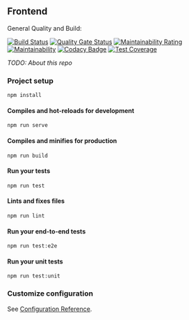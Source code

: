 ## Frontend

General Quality and Build:

[![Build Status](https://travis-ci.com/MartinHeinz/blog-frontend.svg?branch=master)](https://travis-ci.com/MartinHeinz/blog-frontend)
[![Quality Gate Status](https://sonarcloud.io/api/project_badges/measure?project=MartinHeinz_blog-frontend&metric=alert_status)](https://sonarcloud.io/dashboard?id=MartinHeinz_blog-frontend)
[![Maintainability Rating](https://sonarcloud.io/api/project_badges/measure?project=MartinHeinz_blog-frontend&metric=sqale_rating)](https://sonarcloud.io/dashboard?id=MartinHeinz_blog-frontend)
[![Maintainability](https://api.codeclimate.com/v1/badges/75a6e6323821fcece3ec/maintainability)](https://codeclimate.com/github/MartinHeinz/blog-frontend/maintainability)
[![Codacy Badge](https://api.codacy.com/project/badge/Grade/728b4690245b4f768bd73773c06b735e)](https://app.codacy.com/app/MartinHeinz/blog-frontend?utm_source=github.com&utm_medium=referral&utm_content=MartinHeinz/blog-frontend&utm_campaign=Badge_Grade_Dashboard)
[![Test Coverage](https://api.codeclimate.com/v1/badges/75a6e6323821fcece3ec/test_coverage)](https://codeclimate.com/github/MartinHeinz/blog-frontend/test_coverage)


_TODO: About this repo_

### Project setup
```
npm install
```

#### Compiles and hot-reloads for development
```
npm run serve
```

#### Compiles and minifies for production
```
npm run build
```

#### Run your tests
```
npm run test
```

#### Lints and fixes files
```
npm run lint
```

#### Run your end-to-end tests
```
npm run test:e2e
```

#### Run your unit tests
```
npm run test:unit
```

### Customize configuration
See [Configuration Reference](https://cli.vuejs.org/config/).
